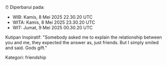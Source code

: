 ⏰ Diperbarui pada:
- WIB: Kamis, 8 Mei 2025 22.30.20 UTC
- WITA: Kamis, 8 Mei 2025 23.30.20 UTC
- WIT: Jumat, 9 Mei 2025 00.30.20 UTC

Kutipan Inspiratif:
"Somebody asked me to explain the relationship between you and me, they expected the answer as, just friends. But I simply smiled and said. Gods gift."


Kategori: friendship

